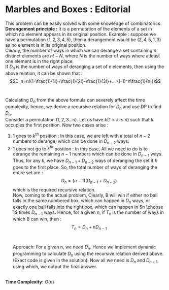 # Marbles and Boxes : Editorial
This problem can be easily solved with some knowledge of combinatorics.<br>
<b>Derangement principle : </b> It is a permutation of the elements of a set in which no element appears in its original position. Example : 
  suppose we have a permutation $(1,2,3,4,5)$, then a derangement would be $(2,4,5,1,3)$ as no element is in its original position.<br>
  Clearly, the number of ways in which we can derange a set containing $n$ distinct elements are $n!-N$, where N is the number of ways where atleast 
  one element is in the right place.<br>
  If $D_n$ is the number of ways of deranging a set of n elements, then using the above relation, it can be shown that :<br>
                    $$D_n=n!(1-\frac{1}{1!}+\frac{1}{2!}-\frac{1}{3!}+...+(-1)^n\frac{1}{n!})$$<br><br>
  Calculating $D_n$ from the above formula can severely affect the time complexity, hence, we derive a recursive relation for $D_n$ and use DP to find $D_n$.<br>
  Consider a permutation $(1,2,3...n)$. Let us have $k (1 \lt k \le n)$ such that $k$ occupies the first position. Now two cases arise : <br>
  1. $1$ goes to $k^{th}$ position  : In this case, we are left with a total of $n-2$ numbers to derange, which can be done in $D_{n-2}$ ways.<br>
  2. $1$ does not go to $k^{th}$ position : In this case, All we need to do is to derange the remaining $n-1$ numbers which can be done in $D_{n-1}$ ways.<br>
     Thus, for any $k$, we have $D_{n-1}+D_{n-2}$ ways of deranging the set if $k$ goes to the first place. So, the total number of ways of deranging the entire set are :
     $$D_n=(n-1)(D_{n-1}+D_{n-2})$$ which is the required recursive relation.<br>
     Now, coming to the actual problem, Clearly, B will win if either no ball falls in the same numbered box, which can happen in $D_n$ ways, or exactly one ball falls into the right box, which can happen in $n \choose 1$ times $D_{n-1}$ ways. Hence, for a given n, if $T_n$ is the number of ways in which B can win, then :
     $$T_n=D_n+nD_{n-1}$$<br><br>
Approach:
For a given n, we need $D_n$. Hence we implement dynamic programming to calculate $D_n$ using the recursive relation derived above.(Exact code is given in the solution). Now all we need is $D_n$ and $D_{n-1}$, using which, we output the final answer.<br><br>

<b>Time Complexity:</b> $O(n)$ 

  
  
  
